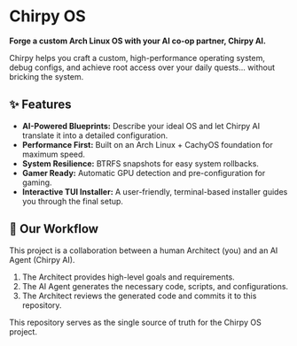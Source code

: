 # Chirpy OS

**Forge a custom Arch Linux OS with your AI co-op partner, Chirpy AI.**

Chirpy helps you craft a custom, high-performance operating system, debug configs, and achieve root access over your daily quests... without bricking the system.

## ✨ Features

*   **AI-Powered Blueprints:** Describe your ideal OS and let Chirpy AI translate it into a detailed configuration.
*   **Performance First:** Built on an Arch Linux + CachyOS foundation for maximum speed.
*   **System Resilience:** BTRFS snapshots for easy system rollbacks.
*   **Gamer Ready:** Automatic GPU detection and pre-configuration for gaming.
*   **Interactive TUI Installer:** A user-friendly, terminal-based installer guides you through the final setup.

## 🚀 Our Workflow

This project is a collaboration between a human Architect (you) and an AI Agent (Chirpy AI).

1.  The Architect provides high-level goals and requirements.
2.  The AI Agent generates the necessary code, scripts, and configurations.
3.  The Architect reviews the generated code and commits it to this repository.

This repository serves as the single source of truth for the Chirpy OS project.